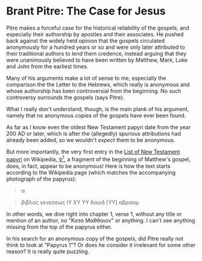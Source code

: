 # Brant Pitre: The Case for Jesus

Pitre makes a forceful case for the historical reliability of the gospels, and especially their authorship by apostles and their associates. He pushed back against the widely held opinion that the gospels circulated anonymously for a hundred years or so and were only later attributed to their traditional authors to lend them credence, instead arguing that they were unanimously believed to have been written by Matthew, Mark, Luke and John from the earliest times.

Many of his arguments make a lot of sense to me, especially the comparison the the Letter to the Hebrews, which really is anonymous and whose authorship has been controversial from the beginning. No such controversy surrounds the gospels (says Pitre).

What I really don't understand, though, is the main plank of his argument, namely that no anonymous copies of the gospels have ever been found.

As far as I know even the oldest New Testament papyri date from the year 200 AD or later, which is after the (allegedly) spurious attributions had already been added, so we wouldn't _expect_ them to be anonymous.

But more importantly, the very first entry in the [List of New Testament papyri](https://en.wikipedia.org/wiki/List_of_New_Testament_papyri) on Wikipedia, [𝔓<sup>1</sup>](https://en.wikipedia.org/wiki/Papyrus_1), a fragment of the beginning of Matthew's gospel, does, in fact, appear to be anonymous! Here is how the text starts according to the Wikipedia page (which matches the accompanying photograph of the papyrus):

> α

> βιβλος γενεσεως ΙΥ ΧΥ ΥΥ δαυιδ [ΥΥ]
>    αβρααμ

In other words, we dive right into chapter 1, verse 1, without any title or mention of an author, no "Κατα Μαθθαιον" or anything. I can't see anything missing from the top of the papyrus either.

In his search for an anonymous copy of the gospels, did Pitre really not think to look at "Papyrus 1"? Or does he consider it irrelevant for some other reason? It is really quite puzzling.
